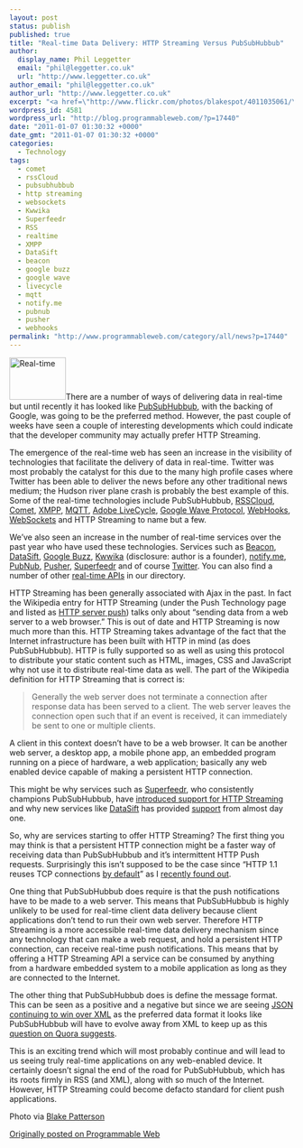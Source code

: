 ```yaml
---
layout: post
status: publish
published: true
title: "Real-time Data Delivery: HTTP Streaming Versus PubSubHubbub"
author:
  display_name: Phil Leggetter
  email: "phil@leggetter.co.uk"
  url: "http://www.leggetter.co.uk"
author_email: "phil@leggetter.co.uk"
author_url: "http://www.leggetter.co.uk"
excerpt: "<a href=\"http://www.flickr.com/photos/blakespot/4011035061/\"><img class=\"imgRight\" src=\"http://blog.programmableweb.com/wp-content/stopwatch.jpg\" alt=\"Real-time\" width=\"100\" height=\"75\" /></a>There are a number of ways of delivering data in real-time but until recently it has looked like <a href=\"http://code.google.com/apis/pubsubhubbub/\">PubSubHubbub</a>, with the backing of Google, was going to be the preferred method. However, the past couple of weeks have seen a couple of interesting developments which could indicate that the developer community may actually prefer HTTP Streaming."
wordpress_id: 4581
wordpress_url: "http://blog.programmableweb.com/?p=17440"
date: "2011-01-07 01:30:32 +0000"
date_gmt: "2011-01-07 01:30:32 +0000"
categories:
  - Technology
tags:
  - comet
  - rssCloud
  - pubsubhubbub
  - http streaming
  - websockets
  - Kwwika
  - Superfeedr
  - RSS
  - realtime
  - XMPP
  - DataSift
  - beacon
  - google buzz
  - google wave
  - livecycle
  - mqtt
  - notify.me
  - pubnub
  - pusher
  - webhooks
permalink: "http://www.programmableweb.com/category/all/news?p=17440"
---
```


<p><a href="http://www.flickr.com/photos/blakespot/4011035061/"><img class="imgRight" title="Real-time" src="http://blog.programmableweb.com/wp-content/stopwatch.jpg" alt="Real-time" width="100" height="75" /></a>There are a number of ways of delivering data in real-time but until recently it has looked like <a href="http://code.google.com/apis/pubsubhubbub/">PubSubHubbub</a>, with the backing of Google, was going to be the preferred method. However, the past couple of weeks have seen a couple of interesting developments which could indicate that the developer community may actually prefer HTTP Streaming.</p>
<p>The emergence of the real-time web has seen an increase in the visibility of technologies that facilitate the delivery of data in real-time. Twitter was most probably the catalyst for this due to the many high profile cases where Twitter has been able to deliver the news before any other traditional news medium; the Hudson river plane crash is probably the best example of this. Some of the real-time technologies include PubSubHubbub, <a href="http://rsscloud.org/">RSSCloud</a>, <a href="http://en.wikipedia.org/wiki/Comet_(programming)">Comet</a>, <a href="http://xmpp.org/xmpp-software/">XMPP</a>, <a href="http://mqtt.org/">MQTT</a>, <a href="http://www.adobe.com/products/livecycle/dataservices/">Adobe LiveCycle</a>, <a href="http://www.waveprotocol.org/">Google Wave Protocol</a>, <a href="http://wiki.webhooks.org/w/page/13385124/FrontPage">WebHooks</a>, <a href="http://en.wikipedia.org/wiki/WebSockets">WebSockets</a> and HTTP Streaming to name but a few.</p>
<p>We’ve also seen an increase in the number of real-time services over the past year who have used these technologies. Services such as <a href="http://beaconpush.com/">Beacon</a>, <a href="http://datasift.net/">DataSift</a>, <a href="http://www.google.com/buzz">Google Buzz</a>, <a href="http://kwwika.com/">Kwwika</a> (disclosure: author is a founder), <a href="http://notify.me/">notify.me</a>, <a href="http://www.pubnub.com/">PubNub</a>, <a href="http://pusherapp.com/">Pusher</a>, <a href="http://superfeedr.com/">Superfeedr</a> and of course <a href="http://dev.twitter.com/">Twitter</a>. You can also find a number of other <a href="http://www.programmableweb.com/apitag/realtime">real-time APIs</a> in our directory.</p>
<p>HTTP Streaming has been generally associated with Ajax in the past. In fact the Wikipedia entry for HTTP Streaming (under the Push Technology page and listed as <a href="http://en.wikipedia.org/wiki/Push_technology#HTTP_server_push">HTTP server push</a>) talks only about “sending data from a web server to a web browser.” This is out of date and HTTP Streaming is now much more than this. HTTP Streaming takes advantage of the fact that the Internet infrastructure has been built with HTTP in mind (as does PubSubHubbub). HTTP is fully supported so as well as using this protocol to distribute your static content such as HTML, images, CSS and JavaScript why not use it to distribute real-time data as well. The part of the Wikipedia definition for HTTP Streaming that is correct is:</p>
<blockquote><p>Generally the web server does not terminate a connection after response data has been served to a client. The web server leaves the connection open such that if an event is received, it can immediately be sent to one or multiple clients.</p></blockquote>
<p>A client in this context doesn’t have to be a web browser. It can be another web server, a desktop app, a mobile phone app, an embedded program running on a piece of hardware, a web application; basically any web enabled device capable of making a persistent HTTP connection.</p>
<p>This might be why services such as <a href="http://superfeedr.com/">Superfeedr</a>, who consistently champions PubSubHubbub, have <a href="http://blog.programmableweb.com/2010/12/20/superfeedr-introduces-real-time-client-push-capabilities/">introduced support for HTTP Streaming</a> and why new services like <a href="http://datasift.net/">DataSift</a> has provided <a href="http://support.datasift.net/kb/streaming-api/http-streaming-api">support</a> from almost day one.</p>
<p>So, why are services starting to offer HTTP Streaming? The first thing you may think is that a persistent HTTP connection might be a faster way of receiving data than PubSubHubbub and it’s intermittent HTTP Push requests. Surprisingly this isn’t supposed to be the case since “HTTP 1.1 reuses TCP connections <a href="http://www.w3.org/Protocols/rfc2616/rfc2616-sec8.html">by default</a>” as I <a href="http://www.onebigfluke.com/2010/09/common-misconception-explained-by-phil.html">recently found out</a>.</p>
<p>One thing that PubSubHubbub does require is that the push notifications have to be made to a web server. This means that PubSubHubbub is highly unlikely to be used for real-time client data delivery because client applications don’t tend to run their own web server. Therefore HTTP Streaming is a more accessible real-time data delivery mechanism since any technology that can make a web request, and hold a persistent HTTP connection, can receive real-time push notifications. This means that by offering a HTTP Streaming API a service can be consumed by anything from a hardware embedded system to a mobile application as long as they are connected to the Internet.</p>
<p>The other thing that PubSubHubbub does is define the message format. This can be seen as a positive and a negative but since we are seeing <a href="http://blog.programmableweb.com/2010/12/03/json-continues-its-winning-streak-over-xml/">JSON continuing to win over XML</a> as the preferred data format it looks like PubSubHubbub will have to evolve away from XML to keep up as this <a href="http://www.quora.com/Why-doesnt-Facebook-implement-PubSubHubbub-as-a-Subscriber">question on Quora suggests</a>.</p>
<p>This is an exciting trend which will most probably continue and will lead to us seeing truly real-time applications on any web-enabled device. It certainly doesn’t signal the end of the road for PubSubHubbub, which has its roots firmly in RSS (and XML), along with so much of the Internet. However, HTTP Streaming could become defacto standard for client push applications.</p>
<p>Photo via <a href="http://www.blakespot.com/">Blake Patterson</a></p>
<p><a href="http://blog.programmableweb.com/2011/01/06/real-time-data-delivery-http-streaming-versus-pubsubhubbub/">Originally posted on Programmable Web</a></p>
